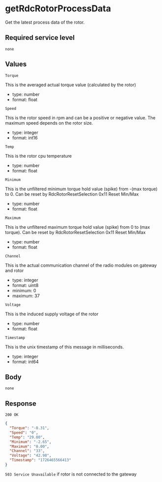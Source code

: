 # getRdcRotorProcessData

Get the latest process data of the rotor.

## Required service level

`none`

## Values

`Torque`

This is the averaged actual torque value (calculated by the rotor)

- type: number
- format: float

`Speed`

This is the rotor speed in rpm and can be a positive or negative value. The maximum speed depends on the rotor size.

- type: integer
- format: int16

`Temp`

This is the rotor cpu temperature

- type: number
- format: float

`Minimum`

This is the unfiltered minimum torque hold value (spike) from -(max torque) to 0. Can be reset by RdcRotorResetSelection 0x11 Reset Min/Max

- type: number
- format: float

`Maximum`

This is the unfiltered maximum torque hold value (spike) from 0 to (max torque). Can be reset by RdcRotorResetSelection 0x11 Reset Min/Max

- type: number
- format: float

`Channel`

This is the actual communication channel of the radio modules on gateway and rotor

- type: integer
- format: uint8
- minimum: 0
- maximum: 37

`Voltage`

This is the induced supply voltage of the rotor

- type: number
- format: float

`Timestamp`

This is the unix timestamp of this message in milliseconds.

- type: integer
- format: int64

## Body

`none`

## Response

`200 OK`

```json
{
  "Torque": "-0.31",
  "Speed": "0",
  "Temp": "29.00",
  "Minimum": "-2.65",
  "Maximum": "0.00",
  "Channel": "33",
  "Voltage": "42.98",
  "Timestamp": "1726465566413"
}
```

`503 Service Unavailable` if rotor is not connected to the gateway
